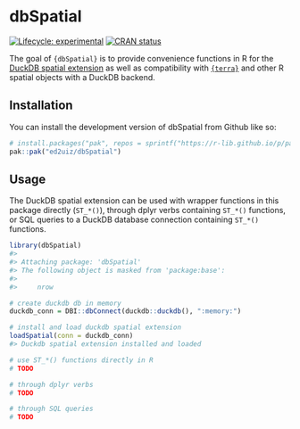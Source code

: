
<!-- README.md is generated from README.Rmd. Please edit that file -->

# dbSpatial

<!-- badges: start -->

[![Lifecycle:
experimental](https://img.shields.io/badge/lifecycle-experimental-orange.svg)](https://lifecycle.r-lib.org/articles/stages.html#experimental)
[![CRAN
status](https://www.r-pkg.org/badges/version/dbSpatial)](https://CRAN.R-project.org/package=dbSpatial)
<!-- badges: end -->

The goal of `{dbSpatial}` is to provide convenience functions in R for
the [DuckDB spatial
extension](https://duckdb.org/docs/extensions/spatial.html) as well as
compatibility with [`{terra}`](https://github.com/rspatial/terra) and
other R spatial objects with a DuckDB backend.

## Installation

You can install the development version of dbSpatial from Github like
so:

``` r
# install.packages("pak", repos = sprintf("https://r-lib.github.io/p/pak/stable/%s/%s/%s", .Platform$pkgType, R.Version()$os, R.Version()$arch))
pak::pak("ed2uiz/dbSpatial")
```

## Usage

The DuckDB spatial extension can be used with wrapper functions in this
package directly (`ST_*()`), through dplyr verbs containing `ST_*()`
functions, or SQL queries to a DuckDB database connection containing
`ST_*()` functions.

``` r
library(dbSpatial)
#> 
#> Attaching package: 'dbSpatial'
#> The following object is masked from 'package:base':
#> 
#>     nrow

# create duckdb db in memory
duckdb_conn = DBI::dbConnect(duckdb::duckdb(), ":memory:")

# install and load duckdb spatial extension
loadSpatial(conn = duckdb_conn)
#> Duckdb spatial extension installed and loaded

# use ST_*() functions directly in R
# TODO

# through dplyr verbs
# TODO

# through SQL queries
# TODO
```

